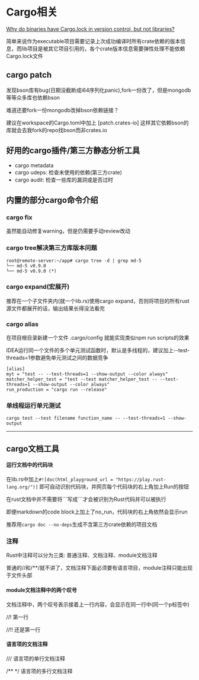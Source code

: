 # Cargo相关

[Why do binaries have Cargo.lock in version control, but not libraries?](https://doc.rust-lang.org/cargo/faq.html#why-do-binaries-have-cargolock-in-version-control-but-not-libraries)

简单来说作为executable项目需要记录上次成功编译时所有crate依赖的版本信息，而lib项目是被其它项目引用的，各个crate版本信息需要弹性处理不能依赖Cargo.lock文件

## cargo patch

发现bson库有bug(日期没截断成i64序列化panic),fork一份改了，但是mongodb等等众多库也依赖bson

难道还要fork一份mongodb改掉bson依赖链接？

建议在workspace的Cargo.toml中加上 [patch.crates-io] 这样其它依赖bson的库就会去我fork的repo找bson而非crates.io

## 好用的cargo插件/第三方静态分析工具

- cargo metadata
- cargo udeps: 检查未使用的依赖(第三方crate)
- cargo audit: 检查一些库的漏洞或是否过时

## 内置的部分cargo命令介绍

### cargo fix

虽然能自动修复warning，但是仍需要手动review改动

### cargo tree解决第三方库版本问题

```
root@remote-server:~/app# cargo tree -d | grep md-5
└── md-5 v0.9.0
└── md-5 v0.9.0 (*)
```

### cargo expand(宏展开)

推荐在一个子文件夹内(就一个lib.rs)使用cargo expand，否则将项目的所有rust源文件都展开的话，输出结果长得没法看完

### cargo alias

在项目根目录新建一个文件 .cargo/config 就能实现类似npm run scripts的效果

IDEA运行同一个文件的多个单元测试函数时，默认是多线程的，建议加上--test-threads=1参数避免单元测试之间的数据竞争

```
[alias]
myt = "test -- --test-threads=1 --show-output --color always"
matcher_helper_test = "test --test matcher_helper_test -- --test-threads=1 --show-output --color always"
run_production = "cargo run --release"
```

### 单线程运行单元测试

`cargo test --test filename function_name -- --test-threads=1 --show-output`

---

## cargo文档工具

#### 运行文档中的代码块

在lib.rs中加上`#![doc(html_playground_url = "https://play.rust-lang.org/")]` 即可自动识别代码块，并网页每个代码块的右上角加上Run的按钮

在rust文档中并不需要将\```写成\```才会被识别为Rust代码并可以被执行

即便markdown的code block上加上了no_run，代码块的右上角依然会显示run

推荐用`cargo doc --no-deps`生成不含第三方crate依赖的项目文档

### 注释

Rust中注释可以分为三类: 普通注释、文档注释、module文档注释

普通的//和/**/就不讲了，文档注释下面必须要有语言项目，module注释只能出现于文件头部

#### module文档注释中的两个叹号

文档注释中，两个叹号表示接着上一行内容，会显示在同一行中(同一个p标签中)

//! 第一行

//!! 还是第一行

#### 语言项的文档注释

/// 语言项的单行文档注释

/** */ 语言项的多行文档注释
